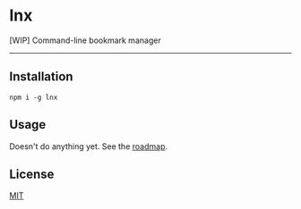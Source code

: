 # lnx

[WIP] Command-line bookmark manager

--------

## Installation

`npm i -g lnx`

## Usage

Doesn't do anything yet. See the [roadmap](./todo.md).

## License

[MIT](./LICENSE.md)
